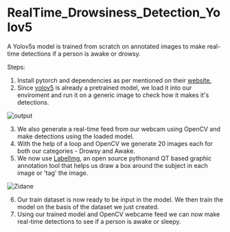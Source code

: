 # RealTime_Drowsiness_Detection_Yolov5
A Yolov5s model is trained from scratch on annotated images to make real-time detections if a person is awake or drowsy.

Steps:

1. Install pytorch and dependencies as per mentioned on their <a href="https://pytorch.org/get-started/locally/">website.</a>
2. Since <a href="https://github.com/ultralytics/yolov5">yolov5</a> is already a pretrained model, we load it into our enviroment and run it on a generic image to check how it makes it's detections. 

![output](https://user-images.githubusercontent.com/97375173/187121160-d42d4da8-51c7-442f-bef7-ca4545fe7925.png)

3. We also generate a real-time feed from our webcam using OpenCV and make detections using the loaded model.
4. With the help of a loop and OpenCV we generate 20 images each for both our categories - Drowsy and Awake. 
5. We now use <a href="https://github.com/heartexlabs/labelImg">LabelImg</a>, an open source pythonand QT based graphic annotation tool that helps us draw a box around the subject in each image or 'tag' the image.

![Zidane](https://raw.githubusercontent.com/tzutalin/labelImg/master/demo/demo3.jpg)

6. Our train dataset is now ready to be input in the model. We then train the model on the basis of the dataset we just created. 
7. Using our trained model and OpenCV webcame feed we can now make real-time detections to see if a person is awake or sleepy.

